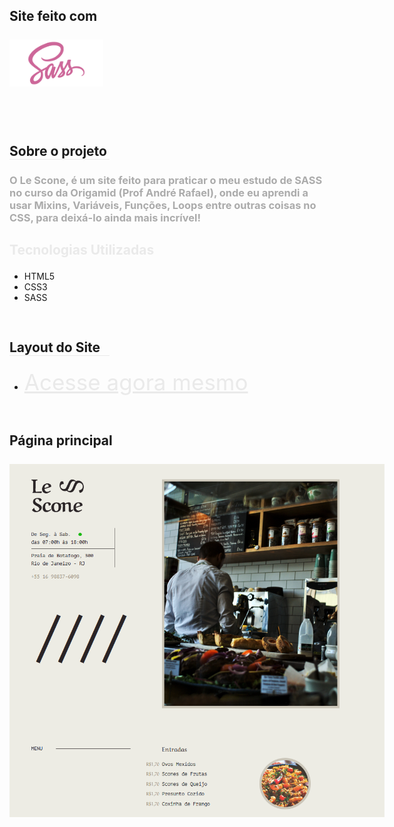 ## <p style="border: none; padding-bottom: 40px; width: 150px; height: 100px;">Site feito com <br><br> ![Imagem SASS](./img/sass-img-readme.png)</p><br>


## <p style="border-bottom: 1px solid #eaeaea; width: 160px;">Sobre o projeto</p>
### <p style="color: #ababab; font-weight: bold;">O Le Scone, é um site feito para praticar o meu estudo de SASS no curso da Origamid (Prof André Rafael), onde eu aprendi a usar Mixins, Variáveis, Funções, Loops entre outras coisas no CSS, para deixá-lo ainda mais incrível!</p>

## <p style="color: #eaeaea; font-weight: bold;">Tecnologias Utilizadas</p>
- HTML5
- CSS3
- SASS


## <p style="padding-top: 30px; border-bottom: 1px solid #eaeaea; width: 160px">Layout do Site</p>

- <a href="https://site-sass-gabriel.netlify.app" target="_blank" style="font-size: 35px; text-decoration: underline; color: #eaeaea;">Acesse agora mesmo</a>

## <p style="width: 600px; height: 1200px; padding-top: 30px;">Página principal<br><br> ![Layout Site](./img/main-site.png)</p>